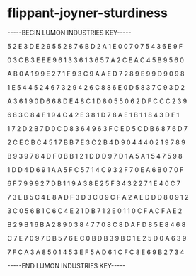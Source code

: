 # flippant-joyner-sturdiness

-----BEGIN LUMON INDUSTRIES KEY-----

5 2 E 3 D E 2 9 5 5 2 8 7 6 B D 2 A 1 E 0 0 7 0 7 5 4 3 6 E 9 F

0 3 C B 3 E E E 9 6 1 3 3 6 1 3 6 5 7 A 2 C E A C 4 5 B 9 5 6 0

A B 0 A 1 9 9 E 2 7 1 F 9 3 C 9 A A E D 7 2 8 9 E 9 9 D 9 0 9 8

1 E 5 4 4 5 2 4 6 7 3 2 9 4 2 6 C 8 8 6 E 0 D 5 8 3 7 C 9 3 D 2

A 3 6 1 9 0 D 6 6 8 D E 4 8 C 1 D 8 0 5 5 0 6 2 D F C C C 2 3 9

6 8 3 C 8 4 F 1 9 4 C 4 2 E 3 8 1 D 7 8 A E 1 B 1 1 8 4 3 D F 1

1 7 2 D 2 B 7 D 0 C D 8 3 6 4 9 6 3 F C E D 5 C D B 6 8 7 6 D 7

2 C E C B C 4 5 1 7 B B 7 E 3 C 2 B 4 D 9 0 4 4 4 0 2 1 9 7 8 9

B 9 3 9 7 8 4 D F 0 B B 1 2 1 D D D 9 7 D 1 A 5 A 1 5 4 7 5 9 8

1 D D 4 D 6 9 1 A A 5 F C 5 7 1 4 C 9 3 2 F 7 0 E A 6 B 0 7 0 F

6 F 7 9 9 9 2 7 D B 1 1 9 A 3 8 E 2 5 F 3 4 3 2 2 7 1 E 4 0 C 7

7 3 E B 5 C 4 E 8 A D F 3 D 3 C 0 9 C F A 2 A E D D D 8 0 9 1 2

3 C 0 5 6 B 1 C 6 C 4 E 2 1 D B 7 1 2 E 0 1 1 0 C F A C F A E 2

B 2 9 B 1 6 B A 2 8 9 0 3 8 4 7 7 0 8 C 8 D A F D 8 5 E 8 4 6 8

C 7 E 7 0 9 7 D B 5 7 6 E C 0 B D B 3 9 B C 1 E 2 5 D 0 A 6 3 9

7 F C A 3 A 8 5 0 1 4 5 3 E F 5 A D 6 1 C F C 8 E 6 9 B 2 7 3 4

-----END LUMON INDUSTRIES KEY-----
